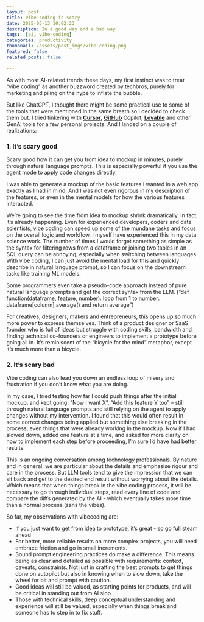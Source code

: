 ```yaml
---
layout: post
title: Vibe coding is scary
date: 2025-05-13 10:02:23
description: In a good way and a bad way
tags:  [ai, vibe-coding]
categories: productivity
thumbnail: /assets/post_imgs/vibe-coding.png
featured: false
related_posts: false

---
```

 


As with most AI-related trends these days, my first instinct was to treat “vibe coding” as another buzzword created by techbros, purely for marketing and piling on the hype to inflate the bubble. 

But like ChatGPT, I thought there might be some practical use to some of the tools that were mentioned in the same breath so I decided to check them out. I tried tinkering with [**Cursor**](https://www.cursor.com/), [**GitHub**](https://github.com/features/copilot) Copilot, [**Lovable**](https://lovable.dev/) and other GenAI tools for a few personal projects.  And I landed on a couple of realizations:

### 1. It’s scary good

Scary good how it can get you from idea to mockup in minutes, purely through natural language prompts. This is especially powerful if you use the agent mode to apply code changes directly.

I was able to generate a mockup of the basic features I wanted in a web app exactly as I had in mind. And I was not even rigorous in my description of the features, or even in the mental models for how the various features interacted. 

We’re going to see the time from idea to mockup shrink dramatically. In fact, it’s already happening.  Even for experienced developers, coders and data scientists, vibe coding can speed up some of the mundane tasks and focus on the overall logic and workflow. I myself have experienced this in my data science work. The number of times I would forget something as simple as the syntax for filtering rows from a dataframe or joining two tables in an SQL query can be annoying, especially when switching between languages. With vibe coding, I can just avoid the mental load for this and quickly describe in natural language prompt, so I can focus on the downstream tasks like training ML models. 

Some programmers even take a pseudo-code approach instead of pure natural language prompts and get the correct syntax from the LLM. (”def function(dataframe, feature, number): loop from 1 to number: dataframe[column].average() and return average”)

For creatives, designers, makers and entrepreneurs, this opens up so much more power to express themselves. Think of a product designer or SaaS founder who is full of ideas but struggle with coding skills, bandwidth and finding technical co-founders or engineers to implement a prototype before going all in. It’s reminiscent of the “bicycle for the mind” metaphor, except it’s much more than a bicycle.

 
### 2. It’s scary bad

Vibe coding can also lead you down an endless loop of misery and frustration if you don’t know what you are doing.

In my case, I tried testing how far I could push things after the initial mockup, and kept going: ”Now I want X”, “Add this feature Y too” – still through natural language prompts and still relying on the agent to apply changes without my intervention. I found that this would often result in some correct changes being applied but something else breaking in the process, even things that were already working in the mockup. Now if I had slowed down, added one feature at a time, and asked for more clarity on how to implement each step before proceeding, I’m sure I’d have had better results.

This is an ongoing conversation among technology professionals. By nature and in general, we are particular about the details and emphasise rigour and care in the process. But LLM tools tend to give the impression that we can sit back and get to the desired end result without worrying about the details. Which means that when things break in the vibe coding process, it will be necessary to go through individual steps, read every line of code and compare the diffs generated by the AI - which eventually takes more time than a normal process (sans the vibes).

So far, my observations with vibecoding are:

- If you just want to get from idea to prototype, it’s great - so go full steam ahead
- For better, more reliable results on more complex projects, you will need embrace friction and go in small increments.
- Sound prompt engineering practices do make a difference. This means being as clear and detailed as possible with requirements: context, caveats, constraints. Not just in crafting the best prompts to get things done on autopilot but also in knowing when to slow down, take the wheel for bit and prompt with caution.
- Good ideas will still be valued, as starting points for products, and will be critical in standing out from AI slop
- Those with technical skills, deep conceptual understanding and experience will still be valued, especially when things break and someone has to step in to fix stuff.
